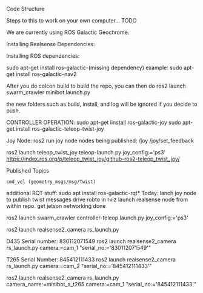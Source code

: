 Code Structure

Steps to this to work on your own computer... 
TODO

We are currently using ROS Galactic Geochrome. 


Installing Realsense Dependencies: 


Installing ROS dependencies: 


sudo apt-get install ros-galactic-(missing dependency)
example: 
sudo apt-get install ros-galactic-nav2

After you do colcon build to build the repo, you can then do 
ros2 launch swarm_crawler minibot.launch.py

the new folders such as build, install, and log will be ignored if you decide to push. 

CONTROLLER OPERATION:
sudo apt-get iinstall ros-galactic-joy
sudo apt-get install ros-galactic-teleop-twist-joy

Joy Node:
ros2 run joy node
nodes being published: 
/joy
/joy/set_feedback

ros2 launch teleop_twist_joy teleop-launch.py joy_config:='ps3'
https://index.ros.org/p/teleop_twist_joy/github-ros2-teleop_twist_joy/

Published Topics

    cmd_vel (geometry_msgs/msg/Twist)

additional RQT stuff:
 sudo apt install ros-galactic-rqt*
Today:
lanch joy node to publish twist messages
drive robto in rviz
launch realsense node from within repo.
get jetson networking done

ros2 launch swarm_crawler controller-teleop.launch.py joy_config:='ps3'

ros2 launch realsense2_camera rs_launch.py

D435 Serial number: 830112071549
ros2 launch realsense2_camera rs_launch.py camera:=cam_1 "serial_no:='830112071549'"

T265 Serial Number: 845412111433
ros2 launch realsense2_camera rs_launch.py camera:=cam_2 "serial_no:='845412111433'"

ros2 launch realsense2_camera rs_launch.py camera_name:=minibot_a_t265 camera:=cam_1 "serial_no:='845412111433'"
